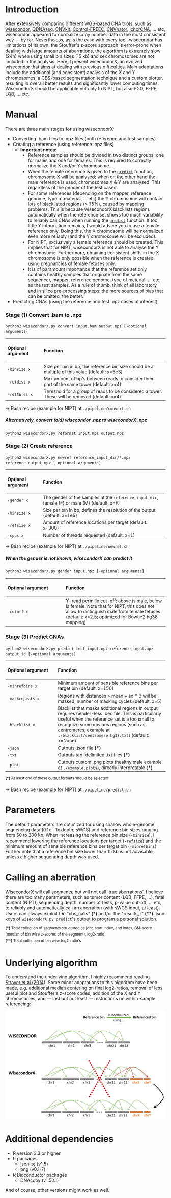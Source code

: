 # Introduction  
After extensively comparing different WGS-based CNA tools, such as [wisecondor](https://github.com/VUmcCGP/wisecondor),
[QDNAseq](https://github.com/ccagc/QDNAseq), [CNVkit](https://github.com/etal/cnvkit), [Control-FREEC](https://github.com/BoevaLab/FREEC),
[CNVnator](https://github.com/abyzovlab/CNVnator), [ichorCNA](https://github.com/broadinstitute/ichorCNA), ... etc,
wisecondor appeared to normalize copy number data in the most consistent way &mdash; by far. Nevertheless,
as is the case with every tool, wisecondor has limitations of its own: the Stouffer's z-score approach is error-prone when
dealing with large amounts of aberrations, the algorithm is extremely slow (24h) when using small bin sizes (15 kb) and
sex chromosomes are not included in the analysis. Here, I present wisecondorX, an evolved wisecondor that aims at dealing with
previous difficulties. Main adaptations include the additional (and consistent) analysis of the X and Y chromosomes,
a CBS-based segmentation technique and a custom plotter, resulting in overall better results and significantly lower computing times.
WisecondorX should be applicable not only to NIPT, but also PGD, FFPE, LQB, ... etc.

# Manual

There are three main stages for using wisecondorX:
- Converting .bam files to .npz files (both reference and test samples)
- Creating a reference (using reference .npz files)  
    - **Important notes:**
        - Reference samples should be divided in two distinct groups, one for males and one for females. This is required to correctly
        normalize the X and/or Y chromosome.  
        - When the female reference is given to the [`predict`](#stage-3-predict-cnas) function, chromosome X will be analysed;
        when on the other hand the male reference is used, chromosomes X & Y are analysed. This regardless of the gender of the test cases!  
        - For some references (depending on the mapper, reference genome, type of material, ... etc) the Y chromosome will contain
        lots of blacklisted regions (> 75%), caused by mapping problems. This is because wisecondorX blacklists regions automatically when
        the reference set shows too much variability to reliably call CNAs when running the [`predict`](#stage-3-predict-cnas) function.
        If too little Y information remains, I would advice you to use a female reference only. Doing this, the X chromosome will
        be normalized even more reliably (and the Y chromosome will be excluded).  
        - For NIPT, exclusively a female reference should be created. This implies that for NIPT, wisecondorX is not able
        to analyse the Y chromosome. Furthermore, obtaining consistent shifts in the X chromosome is only possible when the reference
        is created using pregnancies of female fetuses only.  
        - It is of paramount importance that the reference set only contains healthy samples that originate from the same 
        sequencer, mapper, reference genome, type of material, ... etc, as the test samples. As a rule of thumb, think of
        all laboratory and in silico pre-processing steps: the more sources of bias that can be omitted, the better.  
- Predicting CNAs (using the reference and test .npz cases of interest)

### Stage (1) Convert .bam to .npz

`python2 wisecondorX.py convert input.bam output.npz [-optional arguments]`  
  
<br>Optional argument<br><br> | Function
:--- | :---  
`-binsize x` | Size per bin in bp, the reference bin size should be a multiple of this value (default: x=5e3)  
`-retdist x` | Max amount of bp's between reads to consider them part of the same tower (default: x=4)  
`-retthres x` | Threshold for a group of reads to be considered a tower. These will be removed (default: x=4)  

&rarr; Bash recipe (example for NIPT) at `./pipeline/convert.sh`

##### Alternatively, convert (old) wisecondor .npz to wisecondorX .npz

`python2 wisecondorX.py reformat input.npz output.npz`

### Stage (2) Create reference

`python2 wisecondorX.py newref reference_input_dir/*.npz reference_output.npz [-optional arguments]`  
  
<br>Optional argument<br><br> | Function
:--- | :---  
`-gender x` | The gender of the samples at the `reference_input_dir`, female (F) or male (M) (default: x=F)  
`-binsize x` | Size per bin in bp, defines the resolution of the output (default: x=1e5)  
`-refsize x` | Amount of reference locations per target (default: x=300)  
`-cpus x` | Number of threads requested (default: x=1)  

&rarr; Bash recipe (example for NIPT) at `./pipeline/newref.sh`

##### When the gender is not known, wisecondorX can predict it

`python2 wisecondorX.py gender input.npz [-optional arguments]`  

<br>Optional argument &nbsp;&nbsp;&nbsp;&nbsp;&nbsp;&nbsp;&nbsp;&nbsp;&nbsp;&nbsp;&nbsp;&nbsp;&nbsp;&nbsp;&nbsp;&nbsp;&nbsp;&nbsp;&nbsp;&nbsp;&nbsp;&nbsp;&nbsp;&nbsp;&nbsp;&nbsp;&nbsp;&nbsp;&nbsp;&nbsp;&nbsp;&nbsp;&nbsp;&nbsp;&nbsp;&nbsp;&nbsp;&nbsp; | Function
:--- | :---  
`-cutoff x` | Y-read permille cut-off: above is male, below is female. Note that for NIPT, this does not allow to distinguish male from female fetuses (default: x=2.5; optimized for Bowtie2 hg38 mapping)  

### Stage (3) Predict CNAs  

`python2 wisecondorX.py predict test_input.npz reference_input.npz output_id [-optional arguments]`  
  
<br>Optional argument &nbsp;&nbsp;&nbsp;&nbsp;&nbsp;&nbsp;&nbsp;&nbsp;&nbsp;&nbsp;&nbsp;&nbsp;&nbsp;&nbsp;&nbsp;&nbsp;&nbsp;&nbsp;&nbsp;&nbsp;&nbsp;&nbsp;&nbsp;&nbsp;&nbsp;&nbsp;&nbsp;&nbsp;&nbsp;&nbsp;&nbsp;&nbsp;&nbsp;&nbsp;&nbsp;&nbsp; | Function  
:--- | :---  
`-minrefbins x` | Minimum amount of sensible reference bins per target bin (default: x=150)  
`-maskrepeats x` | Regions with distances > mean + sd * 3 will be masked, number of masking cycles (default: x=5)  
`-blacklist x` | Blacklist that masks additional regions in output, requires header-less .bed file. This is particularly useful when the reference set is a too small to recognize some obvious regions (such as centromeres; example at `./blacklist/centromere.hg38.txt`) (default: x=None)  
`-json` | Outputs .json file  **(\*)**
`-txt` | Outputs tab-delimited .txt files  **(\*)**
`-plot` | Outputs custom .png plots (healthy male example at `./example.plots`), directly interpretable  **(\*)**  

<sup>**(\*)** At least one of these output formats should be selected</sup>  

&rarr; Bash recipe (example for NIPT) at `./pipeline/predict.sh`

# Parameters

The default parameters are optimized for using shallow whole-genome sequencing data (0.1x - 1x depth; sWGS) and reference bin sizes 
ranging from 50 to 200 kb. When increasing the reference bin size (`-binsize`), I recommend lowering the reference locations 
per target (`-refsize`) and the minimum amount of sensible reference bins per target bin (`-minrefbins`). Further note that a
reference bin size lower than 15 kb is not advisable, unless a higher sequencing depth was used.

# Calling an aberration

WisecondorX will call segments, but will not call 'true aberrations'. I believe there are too many parameters, such as tumor content 
(LQB, FFPE, ...), fetal content (NIPT), sequencing depth, number of tests, p-value cut-off, ... etc, to reliably and automatically call an aberration
(with sWGS input, at least). Users can always exploit the "cbs_calls" **(\*)** and/or the "results_r" **(\*\*)** .json keys of `wisecondorX.py predict`'s
output to program a personal solution.  
  
<sup>**(\*)** Total collection of segments structured as \[chr, start index, end index, BM-score (median of bin wise z-scores of the segment), log2-ratio\]</sup>  
<sup>**(\*\*)** Total collection of bin wise log2-ratio's</sup>  

# Underlying algorithm

To understand the underlying algorithm, I highly recommend reading [Straver et al (2014)](https://www.ncbi.nlm.nih.gov/pubmed/24170809).
Some minor adaptations to this algorithm have been made, e.g. additional median centering on final log2-ratios, removal of
less useful plot and Stouffer's z-score codes, addition of the X and Y chromosomes, and &mdash; last but not least &mdash;
restrictions on within-sample referencing:  

![Alt text](./figures/within-sample-normalization.png?raw=true "Within-sample normalization in wisecondorX")

# Additional dependencies

- R version 3.3 or higher
- R packages
    - jsonlite (v1.5)
    - png (v0.1-7)
- R Bioconductor packages
    - DNAcopy (v1.50.1)

And of course, other versions might work as well.  